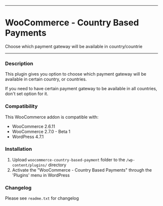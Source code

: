 
-----------------------

# WooCommerce - Country Based Payments

Choose which payment gateway will be available in country/countrie

-----------------------

### Description

This plugin gives you option to choose which payment gateway will be available in certain country, or countries.

If you need to have certain payment gateway to be available in all countries, don't set option for it.

### Compatibility

This WooCommerce addon is compatible with:
* WooCommerce 2.6.11
* WooCommerce 2.7.0 - Beta 1
* WordPress 4.7.1

### Installation

1. Upload `woocommerce-country-based-payment` folder to the `/wp-content/plugins/` directory
2. Activate the "WooCommerce - Country Based Payments" through the 'Plugins' menu in WordPress

### Changelog
Please see `readme.txt` for changelog
